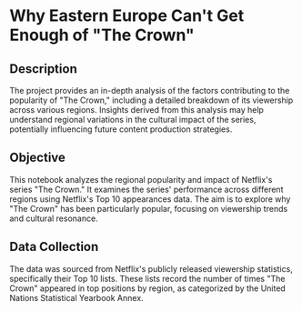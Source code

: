 Why Eastern Europe Can't Get Enough of "The Crown"
===========

## Description
The project provides an in-depth analysis of the factors contributing to the popularity of "The Crown," including a detailed breakdown of its viewership across various regions. 
Insights derived from this analysis may help understand regional variations in the cultural impact of the series, potentially influencing future content production strategies.


## Objective
This notebook analyzes the regional popularity and impact of Netflix's series "The Crown."
It examines the series' performance across different regions using Netflix's Top 10 appearances data. 
The aim is to explore why "The Crown" has been particularly popular, focusing on viewership trends and cultural resonance.

## Data Collection
The data was sourced from Netflix's publicly released viewership statistics, specifically their Top 10 lists. 
These lists record the number of times "The Crown" appeared in top positions by region, as categorized by the United Nations Statistical Yearbook Annex.

